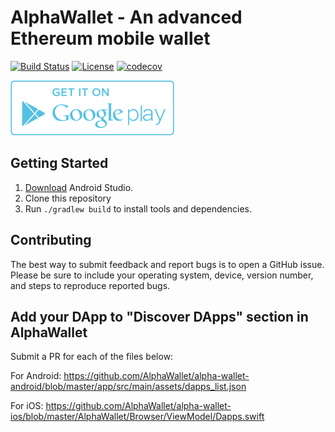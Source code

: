 # AlphaWallet - An advanced Ethereum mobile wallet

[![Build Status](https://api.travis-ci.com/AlphaWallet/alpha-wallet-android.svg?branch=master)](https://api.travis-ci.com/AlphaWallet/alpha-wallet-android.svg?branch=master) 
[![License](https://img.shields.io/badge/license-GPL3-green.svg?style=flat)](https://github.com/fastlane/fastlane/blob/master/LICENSE)
[![codecov](https://codecov.io/gh/AlphaWallet/alpha-wallet-android/branch/master/graph/badge.svg)](https://codecov.io/gh/AlphaWallet/alpha-wallet-android)


[<img src=dmz/src/main/resources/static/images/googleplay.png height="88">](https://play.google.com/store/apps/details?id=io.stormbird.wallet&hl=en_US)

## Getting Started

1. [Download](https://developer.android.com/studio/) Android Studio.
1. Clone this repository
1. Run `./gradlew build` to install tools and dependencies.

## Contributing

The best way to submit feedback and report bugs is to open a GitHub issue.
Please be sure to include your operating system, device, version number, and
steps to reproduce reported bugs.

## Add your DApp to "Discover DApps" section in AlphaWallet

Submit a PR for each of the files below:

For Android:
<https://github.com/AlphaWallet/alpha-wallet-android/blob/master/app/src/main/assets/dapps_list.json>

For iOS:
<https://github.com/AlphaWallet/alpha-wallet-ios/blob/master/AlphaWallet/Browser/ViewModel/Dapps.swift>
